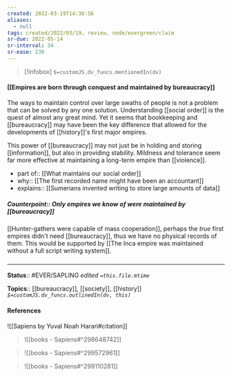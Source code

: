 ```yaml
---
created: 2022-03-19T14:38:56 
aliases:
  - null
tags: created/2022/03/19, review, node/evergreen/claim
sr-due: 2022-05-14
sr-interval: 34
sr-ease: 230
---
```

> [!infobox]
`$=customJS.dv_funcs.mentionedIn(dv)`

#### [[Empires are born through conquest and maintained by bureaucracy]] 

The ways to maintain control over large swaths of people is not a problem that can be solved by any one solution. Understanding [[social order]] is the quest of almost any great mind.
Yet it seems that bookkeeping and [[bureaucracy]] may have been the key difference that allowed for the developments of [[history]]'s first major empires.

This power of [[bureaucracy]] may not just be in holding and storing [[information]], but also in providing stability. Mildness and tolerance seem far more effective at maintaining a long-term empire than [[violence]].

- part of:: [[What maintains our social order]]
- why:: [[The first recorded name might have been an accountant]]
- explains:: [[Sumerians invented writing to store large amounts of data]]

##### Counterpoint:: Only empires *we know of* were maintained by [[bureaucracy]]

[[Hunter-gathers were capable of mass cooperation]], perhaps the *true* first empires didn't need [[bureaucracy]],
thus we have no physical records of them. 
This would be supported by [[The Inca empire was maintained without a full script writing system]].

### <hr class="footnote"/>

**Status**:: #EVER/SAPLING 
*edited `=this.file.mtime`*

**Topics**:: [[bureaucracy]], [[society]], [[history]]
*`$=customJS.dv_funcs.outlinedIn(dv, this)`*

#### References

![[Sapiens by Yuval Noah Harari#citation]]
> ![[books - Sapiens#^298648742]]

> ![[books - Sapiens#^299572961]]

> ![[books - Sapiens#^299110281]]
